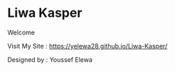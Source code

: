 # Liwa Kasper 
Welcome 

Visit My Site : https://yelewa28.github.io/Liwa-Kasper/

Designed by : Youssef Elewa
